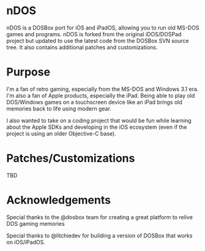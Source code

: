 nDOS
====
nDOS is a DOSBox port for iOS and iPadOS, allowing you to run old MS-DOS games and programs. nDOS is forked from the original iDOS/DOSPad project but updated to use the latest code from the DOSBox SVN source tree. It also contains additional patches and customizations. 

Purpose
====
I'm a fan of retro gaming, especially from the MS-DOS and Windows 3.1 era. I'm also a fan of Apple products, especially the iPad. Being able to play old DOS/Windows games on a touchscreen device like an iPad brings old memories back to life using modern gear. 

I also wanted to take on a coding project that would be fun while learning about the Apple SDKs and developing in the iOS ecosystem (even if the project is using an older Objective-C base).

Patches/Customizations
====
TBD

Acknowledgements
====
Special thanks to the @dosbox team for creating a great platform to relive DOS gaming memories

Special thanks to @litchiedev for building a version of DOSBox that works on iOS/iPadOS. 



